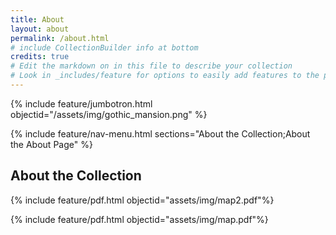 ```yaml
---
title: About
layout: about
permalink: /about.html
# include CollectionBuilder info at bottom
credits: true
# Edit the markdown on in this file to describe your collection
# Look in _includes/feature for options to easily add features to the page
---
```


{% include feature/jumbotron.html objectid="/assets/img/gothic_mansion.png" %}

{% include feature/nav-menu.html sections="About the Collection;About the About Page" %}

## About the Collection



{% include feature/pdf.html objectid="assets/img/map2.pdf"%}

{% include feature/pdf.html objectid="assets/img/map.pdf"%}
